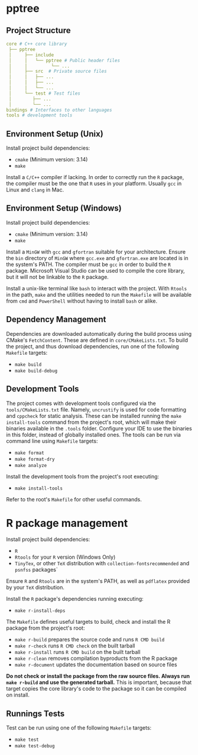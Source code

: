 # pptree

## Project Structure

```yaml
core # C++ core library
 ├── pptree
 │     ├── include
 │     │   └── pptree # Public header files
 │     │         └── ...
 │     ├── src  # Private source files
 │     │   ├── ...
 │     │   ├── ...
 │     │   └── ...
 │     └── test # Test files
 │        ├── ...
 │        └── ...
bindings # Interfaces to other languages
tools # development tools
```

## Environment Setup (Unix)

Install project build dependencies:

- `cmake` (Minimum version: 3.14)
- `make`

Install a `C/C++` compiler if lacking. In order to correctly run the `R` package, the compiler must be the one that `R` uses in your platform. Usually `gcc` in Linux and `clang` in Mac.

## Environment Setup (Windows)

Install project build dependencies:

- `cmake` (Minimum version: 3.14)
- `make`

Install a `MinGW` with `gcc` and `gfortran` suitable for your architecture. Ensure the `bin` directory of `MinGW` where `gcc.exe` and `gfortran.exe` are located is in the system's PATH. The compiler must be `gcc` in order to build the `R` package. Microsoft Visual Studio can be used to compile the core library, but it will not be linkable to the `R` package.

Install a unix-like terminal like `bash` to interact with the project. With `Rtools` in the path, `make` and the utilities needed to run the `Makefile` will be available from `cmd` and `PowerShell` without having to install `bash` or alike.

## Dependency Management

Dependencies are downloaded automatically during the build process using CMake's `FetchContent`. These are defined in `core/CMakeLists.txt`. To build the project, and thus download dependencies, run one of the following `Makefile` targets:

- `make build`
- `make build-debug`

## Development Tools

The project comes with development tools configured via the `tools/CMakeLists.txt` file. Namely, `uncrustify` is used for code formatting and `cppcheck` for static analysis. These can be installed running the `make install-tools` command from the project's root, which will make their binaries available in the `.tools` folder. Configure your IDE to use the binaries in this folder, instead of globally installed ones. The tools can be run via command line using `Makefile` targets:

- `make format`
- `make format-dry`
- `make analyze`

Install the development tools from the project's root executing:

- `make install-tools`

Refer to the root's `Makefile` for other useful commands.

# R package management

Install project build dependencies:

- `R`
- `Rtools` for your `R` version (Windows Only)
- `TinyTex`, or other `TeX` distribution with `collection-fontsrecommended` and `psnfss` packages`

Ensure `R` and `Rtools` are in the system's PATH, as well as `pdflatex` provided by your `TeX` distribution. 

Install the `R` package's dependencies running executing:

- `make r-install-deps`

The `Makefile` defines useful targets to build, check and install the R package from the project's root:

- `make r-build` prepares the source code and runs `R CMD build`
- `make r-check` runs `R CMD check` on the built tarball
- `make r-install` runs `R CMD build` on the built tarball
- `make r-clean` removes compilation byproducts from the R package
- `make r-document` updates the documentation based on source files

**Do not check or install the package from the raw source files. Always run `make r-build` and use the generated tarball.** This is important, because that target copies the core library's code to the package so it can be compiled on install.


## Runnings Tests

Test can be run using one of the following `Makefile` targets:

- `make test`
- `make test-debug`

